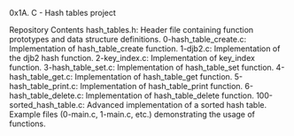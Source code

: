 0x1A. C - Hash tables project

Repository Contents
hash_tables.h: Header file containing function prototypes and data structure definitions.
0-hash_table_create.c: Implementation of hash_table_create function.
1-djb2.c: Implementation of the djb2 hash function.
2-key_index.c: Implementation of key_index function.
3-hash_table_set.c: Implementation of hash_table_set function.
4-hash_table_get.c: Implementation of hash_table_get function.
5-hash_table_print.c: Implementation of hash_table_print function.
6-hash_table_delete.c: Implementation of hash_table_delete function.
100-sorted_hash_table.c: Advanced implementation of a sorted hash table.
Example files (0-main.c, 1-main.c, etc.) demonstrating the usage of functions.
